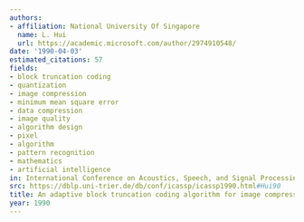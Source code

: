 ```yaml
---
authors:
- affiliation: National University Of Singapore
  name: L. Hui
  url: https://academic.microsoft.com/author/2974910548/
date: '1990-04-03'
estimated_citations: 57
fields:
- block truncation coding
- quantization
- image compression
- minimum mean square error
- data compression
- image quality
- algorithm design
- pixel
- algorithm
- pattern recognition
- mathematics
- artificial intelligence
in: International Conference on Acoustics, Speech, and Signal Processing
src: https://dblp.uni-trier.de/db/conf/icassp/icassp1990.html#Hui90
title: An adaptive block truncation coding algorithm for image compression
year: 1990
---
```

